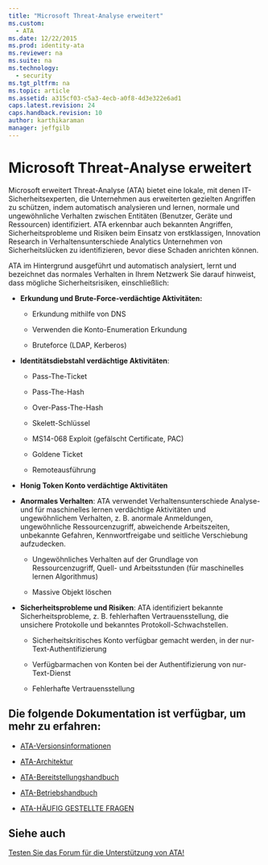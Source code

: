 ```yaml
---
title: "Microsoft Threat-Analyse erweitert"
ms.custom: 
  - ATA
ms.date: 12/22/2015
ms.prod: identity-ata
ms.reviewer: na
ms.suite: na
ms.technology: 
  - security
ms.tgt_pltfrm: na
ms.topic: article
ms.assetid: a315cf03-c5a3-4ecb-a0f8-4d3e322e6ad1
caps.latest.revision: 24
caps.handback.revision: 10
author: karthikaraman
manager: jeffgilb
---
```

# Microsoft Threat-Analyse erweitert
Microsoft erweitert Threat-Analyse (ATA) bietet eine lokale, mit denen IT-Sicherheitsexperten, die Unternehmen aus erweiterten gezielten Angriffen zu schützen, indem automatisch analysieren und lernen, normale und ungewöhnliche Verhalten zwischen Entitäten (Benutzer, Geräte und Ressourcen) identifiziert. ATA erkennbar auch bekannten Angriffen, Sicherheitsprobleme und Risiken beim Einsatz von erstklassigen, Innovation Research in Verhaltensunterschiede Analytics Unternehmen von Sicherheitslücken zu identifizieren, bevor diese Schaden anrichten können.

ATA im Hintergrund ausgeführt und automatisch analysiert, lernt und bezeichnet das normales Verhalten in Ihrem Netzwerk Sie darauf hinweist, dass mögliche Sicherheitsrisiken, einschließlich:


- **Erkundung und Brute-Force-verdächtige Aktivitäten:**
    
    - Erkundung mithilfe von DNS

    - Verwenden die Konto-Enumeration Erkundung

    - Bruteforce (LDAP, Kerberos)

- **Identitätsdiebstahl verdächtige Aktivitäten**:
    
    - Pass-The-Ticket

    - Pass-The-Hash

    - Over-Pass-The-Hash

    - Skelett-Schlüssel

    - MS14-068 Exploit (gefälscht Certificate, PAC)

    - Goldene Ticket

    - Remoteausführung

- **Honig Token Konto verdächtige Aktivitäten**

- **Anormales Verhalten**: ATA verwendet Verhaltensunterschiede Analyse- und für maschinelles lernen verdächtige Aktivitäten und ungewöhnlichem Verhalten, z. B. anormale Anmeldungen, ungewöhnliche Ressourcenzugriff, abweichende Arbeitszeiten, unbekannte Gefahren, Kennwortfreigabe und seitliche Verschiebung aufzudecken.
    
    - Ungewöhnliches Verhalten auf der Grundlage von Ressourcenzugriff, Quell- und Arbeitsstunden (für maschinelles lernen Algorithmus)

    - Massive Objekt löschen

- **Sicherheitsprobleme und Risiken**: ATA identifiziert bekannte Sicherheitsprobleme, z. B. fehlerhaften Vertrauensstellung, die unsichere Protokolle und bekanntes Protokoll-Schwachstellen.
    
    - Sicherheitskritisches Konto verfügbar gemacht werden, in der nur-Text-Authentifizierung

    - Verfügbarmachen von Konten bei der Authentifizierung von nur-Text-Dienst

    - Fehlerhafte Vertrauensstellung


## Die folgende Dokumentation ist verfügbar, um mehr zu erfahren:

- [ATA-Versionsinformationen](/Topic/ATA+Release+Notes.md)

- [ATA-Architektur](/Topic/ATA+Architecture.md)

- [ATA-Bereitstellungshandbuch](/Topic/ATA+Deployment+Guide.md)

- [ATA-Betriebshandbuch](/Topic/ATA+Operations+Guide.md)

- [ATA-HÄUFIG GESTELLTE FRAGEN](/Topic/ATA+FAQ.md)


## Siehe auch

[Testen Sie das Forum für die Unterstützung von ATA!](https://social.technet.microsoft.com/Forums/security/en-US/home?forum=mata)





